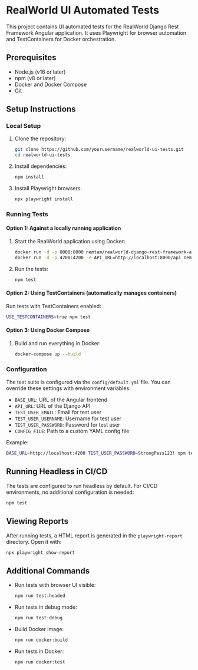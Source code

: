 # RealWorld UI Automated Tests

This project contains UI automated tests for the RealWorld Django Rest Framework Angular application. It uses Playwright for browser automation and TestContainers for Docker orchestration.

## Prerequisites

- Node.js (v16 or later)
- npm (v8 or later)
- Docker and Docker Compose
- Git

## Setup Instructions

### Local Setup

1. Clone the repository:
   ```bash
   git clone https://github.com/yourusername/realworld-ui-tests.git
   cd realworld-ui-tests
   ```

2. Install dependencies:
   ```bash
   npm install
   ```

3. Install Playwright browsers:
   ```bash
   npx playwright install
   ```

### Running Tests

#### Option 1: Against a locally running application

1. Start the RealWorld application using Docker:
   ```bash
   docker run -d -p 8000:8000 nemtam/realworld-django-rest-framework-angular:latest
   docker run -d -p 4200:4200 -e API_URL=http://localhost:8000/api nemtam/realworld-django-rest-framework-angular-web:latest
   ```

2. Run the tests:
   ```bash
   npm test
   ```

#### Option 2: Using TestContainers (automatically manages containers)

Run tests with TestContainers enabled:
```bash
USE_TESTCONTAINERS=true npm test
```

#### Option 3: Using Docker Compose

1. Build and run everything in Docker:
   ```bash
   docker-compose up --build
   ```

### Configuration

The test suite is configured via the `config/default.yml` file. You can override these settings with environment variables:

- `BASE_URL`: URL of the Angular frontend
- `API_URL`: URL of the Django API
- `TEST_USER_EMAIL`: Email for test user
- `TEST_USER_USERNAME`: Username for test user
- `TEST_USER_PASSWORD`: Password for test user
- `CONFIG_FILE`: Path to a custom YAML config file

Example:
```bash
BASE_URL=http://localhost:4200 TEST_USER_PASSWORD=StrongPass123! npm test
```

## Running Headless in CI/CD

The tests are configured to run headless by default. For CI/CD environments, no additional configuration is needed:

```bash
npm test
```

## Viewing Reports

After running tests, a HTML report is generated in the `playwright-report` directory. Open it with:

```bash
npx playwright show-report
```

## Additional Commands

- Run tests with browser UI visible:
  ```bash
  npm run test:headed
  ```

- Run tests in debug mode:
  ```bash
  npm run test:debug
  ```

- Build Docker image:
  ```bash
  npm run docker:build
  ```

- Run tests in Docker:
  ```bash
  npm run docker:test
  ```